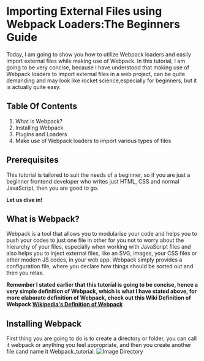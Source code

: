 # Importing External Files using Webpack Loaders:The Beginners Guide 
Today, I am going to show you how to utilize Webpack loaders and easily import external files while making use of Webpack. In this tutorial, I am going to be very concise, because I have understood that making use of Webpack loaders to import external files in a web project, can be quite demanding and may look like rocket science,especially for beginners, but it is actually quite easy. 

## Table Of Contents
1. What is Webpack?
2. Installing Webpack
3. Plugins and Loaders
4. Make use of Webpack loaders to import various types of files

## Prerequisites
This tutorial is tailored to suit the needs of a beginner, so if you are just a beginner frontend developer who writes just HTML, CSS and normal JavaScript, then you are good to go. 

**Let us dive in!**

## What is Webpack?
Webpack is a tool that allows you to modularise your code and helps you to push your codes to just one file in other for you not to worry about the hierarchy of your files, especially when working with JavaScript files and also helps you to inject external files, like an SVG, images, your CSS files or other modern JS codes, in your web app. Webpack simply provides a configuration file, where you declare how things should be sorted out and then you relax. 

**Remember I stated earlier that this tutorial is going to be concise, hence a very simple definition of Webpack, which is what I have stated above, for more elaborate definition of Webpack, check out this Wiki Definition of Webpack [Wikipedia's Definition of Webpack](https://en.wikipedia.org/wiki/Webpack)**

## Installing Webpack
First thing you are going to do is to create a directory or folder, you can call it webpack or anything you feel appropriate, and then you create another file cand name it Webpack_tutorial. 
![Image Directory](https://i.ibb.co/wgkx5v4/Screenshot-2021-09-11-at-12-37-51.png)



